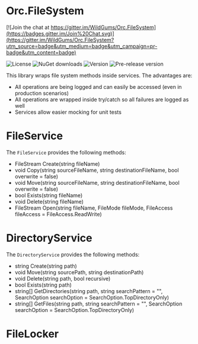 # Orc.FileSystem

[![Join the chat at https://gitter.im/WildGums/Orc.FileSystem](https://badges.gitter.im/Join%20Chat.svg)](https://gitter.im/WildGums/Orc.FileSystem?utm_source=badge&utm_medium=badge&utm_campaign=pr-badge&utm_content=badge)

![License](https://img.shields.io/github/license/WildGums/Orc.FileSystem.svg)
![NuGet downloads](https://img.shields.io/nuget/dt/Orc.FileSystem.svg)
![Version](https://img.shields.io/nuget/v/[NUGET.PACKAGENAME].svg)
![Pre-release version](https://img.shields.io/nuget/vpre/Orc.FileSystem.svg)

This library wraps file system methods inside services. The advantages are:

- All operations are being logged and can easily be accessed (even in production scenarios)
- All operations are wrapped inside try/catch so all failures are logged as well
- Services allow easier mocking for unit tests

# FileService

The `FileService` provides the following methods:

- FileStream Create(string fileName)
- void Copy(string sourceFileName, string destinationFileName, bool overwrite = false)
- void Move(string sourceFileName, string destinationFileName, bool overwrite = false)
- bool Exists(string fileName)
- void Delete(string fileName)
- FileStream Open(string fileName, FileMode fileMode, FileAccess fileAccess = FileAccess.ReadWrite)

# DirectoryService

The `DirectoryService` provides the following methods:

- string Create(string path)
- void Move(string sourcePath, string destinationPath)
- void Delete(string path, bool recursive)
- bool Exists(string path)
- string[] GetDirectories(string path, string searchPattern = "", SearchOption searchOption = SearchOption.TopDirectoryOnly)
- string[] GetFiles(string path, string searchPattern = "", SearchOption searchOption = SearchOption.TopDirectoryOnly)

# FileLocker
